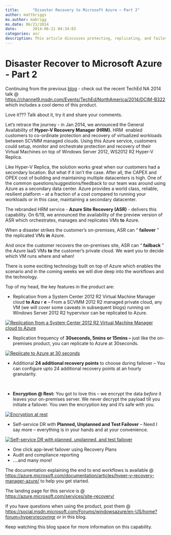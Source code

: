 ```yaml
---
title:      "Disaster Recovery to Microsoft Azure – Part 2"
author: mattbriggs
ms.author: mabrigg
ms.date: 06/21/2014
date:       2014-06-21 04:34:03
categories: asr
description: This article discusses protecting, replicating, and failover VMs directly to Microsoft Azure.
---
```

# Disaster Recover to Microsoft Azure - Part 2

Continuing from the previous [blog](https://blogs.technet.com/b/virtualization/archive/2014/06/20/disaster-recovery-to-microsoft-azure.aspx) \- check out the recent TechEd NA 2014 talk @ <https://channel9.msdn.com/Events/TechEd/NorthAmerica/2014/DCIM-B322> which includes a cool demo of this product. 

Love it??? Talk about it, try it and share your comments. 

Let’s retrace the journey - in Jan 2014, we announced the General Availability of **Hyper-V Recovery Manager** **(HRM).** HRM  enabled customers to co-ordinate protection and recovery of virtualized workloads between SCVMM managed clouds. Using this Azure service, customers could setup, monitor and orchestrate protection and recovery of their Virtual Machines on top of Windows Server 2012, WS2012 R2 Hyper-V Replica. 

Like Hyper-V Replica, the solution works great when our customers had a secondary location. But what if it isn’t the case. After all, the CAPEX and OPEX cost of building and maintaining multiple datacenters is high. One of the common questions/suggestions/feedback to our team was around using Azure as a secondary data center. Azure provides a world class, reliable, resilient platform – at a fraction of a cost compared to running your workloads or in this case, maintaining a secondary datacenter. 

The rebranded HRM service - **Azure Site Recovery (ASR)** \- delivers this capability. On 6/19, we announced the availability of the preview version of ASR which orchestrates, manages and replicates VMs **to** Azure. 

When a disaster strikes the customer’s on-premises, ASR can “ **failover** ” the replicated VMs **in** Azure. 

And once the customer recovers the on-premises site, ASR can “ **failback** ” the Azure IaaS VMs **to** the customer’s private cloud. We want you to decide which VM runs where and when! 

There is some exciting technology built on top of Azure which enables the scenario and in the coming weeks we will dive deep into the workflows and the technology. 

Top of my head, the key features in the product are: 

  * Replication from a System Center 2012 R2 Virtual Machine Manager cloud **to Azu** r **e** – From a SCVMM 2012 R2 managed private cloud, any VM (we will cover some caveats in subsequent blogs) running on Windows Server 2012 R2 hypervisor can be replicated to Azure.




[![Replication from a System Center 2012 R2 Virtual Machine Manager cloud to Azure](https://msdnshared.blob.core.windows.net/media/TNBlogsFS/prod.evol.blogs.technet.com/CommunityServer.Blogs.Components.WeblogFiles/00/00/00/50/45/metablogapi/clip_image0017_thumb_3F5A80E6.jpg)](https://msdnshared.blob.core.windows.net/media/TNBlogsFS/prod.evol.blogs.technet.com/CommunityServer.Blogs.Components.WeblogFiles/00/00/00/50/45/metablogapi/clip_image0017_095601D9.jpg)

  * Replication frequency of **30seconds, 5mins or 15mins –** just like the on-premises product, you can replicate to Azure at 30seconds. 



[![Replicate to Azure at 30 seconds](https://msdnshared.blob.core.windows.net/media/TNBlogsFS/prod.evol.blogs.technet.com/CommunityServer.Blogs.Components.WeblogFiles/00/00/00/50/45/metablogapi/clip_image0019_thumb_5A2937A3.jpg)](https://msdnshared.blob.core.windows.net/media/TNBlogsFS/prod.evol.blogs.technet.com/CommunityServer.Blogs.Components.WeblogFiles/00/00/00/50/45/metablogapi/clip_image0019_039D78E4.jpg)

  * Additional **24 additional recovery points** to choose during failover – You can configure upto 24 additional recovery points at an hourly granularity. 



 

  * **Encryption @ Rest:** You got to love this – we encrypt the data *before* it leaves your on-premises server. We never decrypt the payload till you initiate a failover. You own the encryption key and it’s safe with you. 



[![Encryption at rest](https://msdnshared.blob.core.windows.net/media/TNBlogsFS/prod.evol.blogs.technet.com/CommunityServer.Blogs.Components.WeblogFiles/00/00/00/50/45/metablogapi/clip_image00111_thumb_3FEB5F30.jpg)](https://msdnshared.blob.core.windows.net/media/TNBlogsFS/prod.evol.blogs.technet.com/CommunityServer.Blogs.Components.WeblogFiles/00/00/00/50/45/metablogapi/clip_image00111_097AAD2E.jpg)

  * Self-service DR with **Planned, Unplanned and Test Failover** – Need I say more – everything is in your hands and at your convenience. 



[![Self-service DR with planned, unplanned, and test failover](https://msdnshared.blob.core.windows.net/media/TNBlogsFS/prod.evol.blogs.technet.com/CommunityServer.Blogs.Components.WeblogFiles/00/00/00/50/45/metablogapi/clip_image00113_thumb_05FEACF5.jpg)](https://msdnshared.blob.core.windows.net/media/TNBlogsFS/prod.evol.blogs.technet.com/CommunityServer.Blogs.Components.WeblogFiles/00/00/00/50/45/metablogapi/clip_image00113_7D7B4DAA.jpg)

  * One click app-level failover using Recovery Plans 
  * Audit and compliance reporting 
  * .…and many more!



The documentation explaining the end to end workflows is available @ <https://azure.microsoft.com/documentation/articles/hyper-v-recovery-manager-azure/> to help you get started.

The landing page for this service is @ <https://azure.microsoft.com/services/site-recovery/>

If you have questions when using the product, post them @ <https://social.msdn.microsoft.com/Forums/windowsazure/en-US/home?forum=hypervrecovmgr> or in this blog.

Keep watching this blog space for more information on this capability. 
